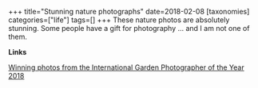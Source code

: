 +++
title="Stunning nature photographs"
date=2018-02-08
[taxonomies]
categories=["life"]
tags=[]
+++
These nature photos are absolutely stunning. Some people have a gift for photography ... and I am not one of them.
<!-- more -->

__Links__

[Winning photos from the International Garden Photographer of the Year 2018](http://www.bbc.co.uk/news/in-pictures-42960835)
